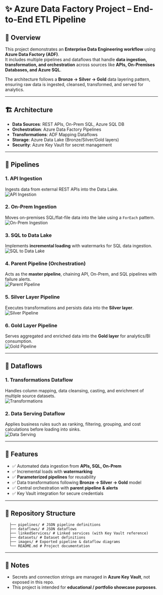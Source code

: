 # ✨ Azure Data Factory Project – End-to-End ETL Pipeline

## 📌 Overview
This project demonstrates an **Enterprise Data Engineering workflow** using **Azure Data Factory (ADF)**.  
It includes multiple pipelines and dataflows that handle **data ingestion, transformation, and orchestration** across sources like **APIs, On-Premises Databases, and Azure SQL**.  

The architecture follows a **Bronze → Silver → Gold** data layering pattern, ensuring raw data is ingested, cleansed, transformed, and served for analytics.

---

## 🏗️ Architecture
- **Data Sources**: REST APIs, On-Prem SQL, Azure SQL DB  
- **Orchestration**: Azure Data Factory Pipelines  
- **Transformations**: ADF Mapping Dataflows  
- **Storage**: Azure Data Lake (Bronze/Silver/Gold layers)  
- **Security**: Azure Key Vault for secret management  

---

## 🔄 Pipelines

### 1. API Ingestion  
Ingests data from external REST APIs into the Data Lake.  
![API Ingestion](images/API_ingestion.png)

### 2. On-Prem Ingestion  
Moves on-premises SQL/flat-file data into the lake using a `ForEach` pattern.  
![On-Prem Ingestion](images/on_prem_ingestion.png)

### 3. SQL to Data Lake  
Implements **incremental loading** with watermarks for SQL data ingestion.  
![SQL to Data Lake](images/SQLtoDatalake.png)

### 4. Parent Pipeline (Orchestration)  
Acts as the **master pipeline**, chaining API, On-Prem, and SQL pipelines with failure alerts.  
![Parent Pipeline](images/parent_pipeline.png)

### 5. Silver Layer Pipeline  
Executes transformations and persists data into the **Silver layer**.  
![Silver Pipeline](images/silver.png)

### 6. Gold Layer Pipeline  
Serves aggregated and enriched data into the **Gold layer** for analytics/BI consumption.  
![Gold Pipeline](images/Gold.png)

---

## 🔧 Dataflows

### 1. Transformations Dataflow  
Handles column mapping, data cleansing, casting, and enrichment of multiple source datasets.  
![Transformations](images/transformations_Dataflow.png)

### 2. Data Serving Dataflow  
Applies business rules such as ranking, filtering, grouping, and cost calculations before loading into sinks.  
![Data Serving](images/Dataserving.png)

---

## 🚀 Features
- ✅ Automated data ingestion from **APIs, SQL, On-Prem**  
- ✅ Incremental loads with **watermarking**  
- ✅ **Parameterized pipelines** for reusability  
- ✅ Data transformations following **Bronze → Silver → Gold** model  
- ✅ Central orchestration with **parent pipeline & alerts**  
- ✅ Key Vault integration for secure credentials  

---


## 📂 Repository Structure
```
  ├── pipelines/ # JSON pipeline definitions
  ├── dataflows/ # JSON dataflows
  ├── linkedServices/ # Linked services (with Key Vault reference)
  ├── datasets/ # Dataset definitions
  ├── images/ # Exported pipeline & dataflow diagrams
  └── README.md # Project documentation
```

---
## 📝 Notes
- Secrets and connection strings are managed in **Azure Key Vault**, not exposed in this repo.  
- This project is intended for **educational / portfolio showcase purposes**.
